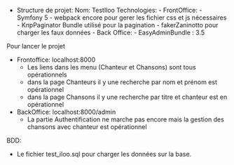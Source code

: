 - Structure de projet: 
Nom: TestIloo
Technologies: 
       - FrontOffice: - Symfony 5 
                      - webpack encore pour gerer les fichier css et js nécessaires
                      - KnpPaginator Bundle utilisé pour la pagination
                      - fakerZaninotto pour charger les faux données
        - Back Office: - EasyAdminBundle : 3.5


Pour lancer le projet

- Frontoffice: localhost:8000
    - Les liens dans les menu (Chanteur et Chansons) sont tous opérationnels
    - dans la page Chanteurs il y une recherche par nom et prénom est opérationnel
    - dans la page Chansons il y une recherche par titre et chanteur est en opérationnel
- BackOffice: localhost:8000/admin
   - La partie Authentification ne marche pas encore mais la gestion des chansons avec chanteur est opérationnel

BDD:
- Le fichier test_iloo.sql pour charger les données sur la base.

           